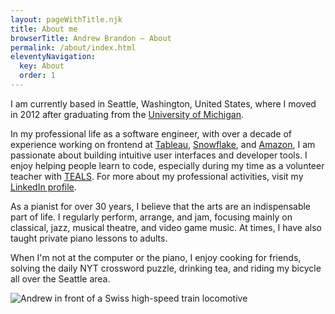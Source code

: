 ```yaml
---
layout: pageWithTitle.njk
title: About me
browserTitle: Andrew Brandon – About
permalink: /about/index.html
eleventyNavigation:
  key: About
  order: 1
---
```


I am currently based in Seattle, Washington, United States, where I moved in 2012 after graduating
from the [University of Michigan](https://umich.edu).

In my professional life as a software engineer, with over a decade of experience working on frontend
at [Tableau](https://www.tableau.com/), [Snowflake](https://www.snowflake.com/), and
[Amazon](https://www.amazon.com/), I am passionate about building intuitive user interfaces and
developer tools. I enjoy helping people learn to code, especially during my time as a volunteer
teacher with [TEALS](https://www.microsoft.com/en-us/teals). For more about my professional
activities, visit my [LinkedIn profile](https://linkedin.com/in/andrewbr).

As a pianist for over 30 years, I believe that the arts are an indispensable part of life. I
regularly perform, arrange, and jam, focusing mainly on classical, jazz, musical theatre, and video
game music. At times, I have also taught private piano lessons to adults.

When I'm not at the computer or the piano, I enjoy cooking for friends, solving the daily NYT
crossword puzzle, drinking tea, and riding my bicycle all over the Seattle area.

![Andrew in front of a Swiss high-speed train locomotive](/src/assets/img/andrewWithTrain.jpg)
